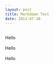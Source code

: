 ```yaml
---
layout: post
title: Markdown Test
date: 2013-07-30
---
```


<br>Hello<br>
<br>Hello<br>
<br>Hello<br>